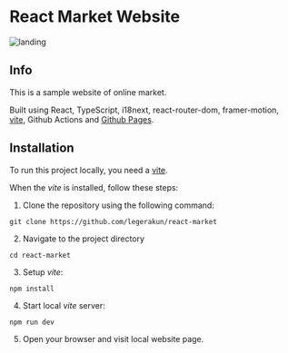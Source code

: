 # React Market Website

![landing](https://raw.githubusercontent.com/legerakun/react-market/main/readme.png)

## Info

This is a sample website of online market.

Built using React, TypeScript, i18next, react-router-dom, framer-motion, [vite](https://vitejs.dev/),  Github Actions and [Github Pages](https://pages.github.com/).

## Installation

To run this project locally, you need a [vite](https://vitejs.dev/).

When the *vite* is installed, follow these steps:

1. Clone the repository using the following command:

```
git clone https://github.com/legerakun/react-market
```

2. Navigate to the project directory

```
cd react-market
```

3. Setup *vite*:

```
npm install
```

4. Start local *vite* server:

```
npm run dev
```

5. Open your browser and visit local website page.